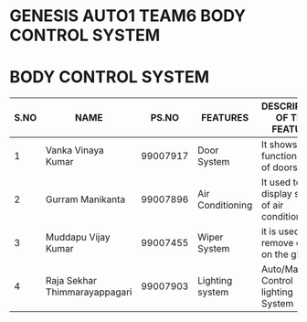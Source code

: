 # GENESIS AUTO1 TEAM6 BODY CONTROL SYSTEM
# BODY CONTROL SYSTEM
S.NO|NAME|PS.NO|FEATURES|DESCRIPTION OF THE FEATURE
|-|-|-|-|-|
1|Vanka Vinaya Kumar| 99007917| Door System |It shows the functionality of doors|
2|Gurram Manikanta| 99007896|Air Conditioning | It used to display status of air conditioning|
3|Muddapu Vijay Kumar| 99007455| Wiper System |it is used to remove dust on the glass|
4|Raja Sekhar Thimmarayappagari| 99007903| Lighting system|  Auto/Manual Control lighting System |
